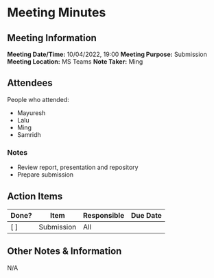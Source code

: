 # Meeting Minutes
## Meeting Information
**Meeting Date/Time:** 10/04/2022, 19:00
**Meeting Purpose:** Submission
**Meeting Location:** MS Teams
**Note Taker:** Ming

## Attendees
People who attended:
* Mayuresh 
* Lalu
* Ming
* Samridh

### Notes
- Review report, presentation and repository
- Prepare submission


## Action Items
| Done? | Item | Responsible | Due Date |
| ---- | ---- | ---- | ---- |
|  [ ] | Submission | All  |  |

## Other Notes & Information
N/A